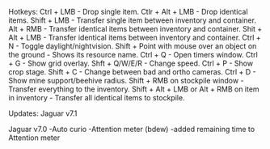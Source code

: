 Hotkeys:
Ctrl + LMB - Drop single item.
Ctlr + Alt + LMB - Drop identical items.
Shift + LMB - Transfer single item between inventory and container.
Alt + RMB - Transfer identical items between inventory and container.
Shit + Alt + LMB - Transfer identical items between inventory and container.
Ctrl + N - Toggle daylight/nightvision.
Shift + Point with mouse over an object on the ground - Shows its resource name.
Ctrl + Q - Open timers window.
Ctrl + G - Show grid overlay.
Shft + Q/W/E/R - Change speed.
Ctrl + P - Show crop stage.
Shift + C - Change between bad and ortho cameras.
Ctrl + D - Show mine support/beehive radius.
Shift + RMB on stockpile window - Transfer everything to the inventory.
Shift + Alt + LMB or Alt + RMB on item in inventory - Transfer all identical items to stockpile.

Updates:
Jaguar v7.1

Jaguar v7.0
-Auto curio
-Attention meter (bdew)
-added remaining time to Attention meter